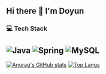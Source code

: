 ## Hi there 👋 I'm Doyun

### 💻 Tech Stack
![Java](https://img.shields.io/badge/java-%23ED8B00.svg?style=for-the-badge&logo=openjdk&logoColor=white)
![Spring](https://img.shields.io/badge/spring-%236DB33F.svg?style=for-the-badge&logo=spring&logoColor=white)
![MySQL](https://img.shields.io/badge/mysql-4479A1.svg?style=for-the-badge&logo=mysql&logoColor=white)
-
[![Anurag's GitHub stats](https://github-readme-stats.vercel.app/api?username=doyun-a)](https://github.com/anuraghazra/github-readme-stats)
[![Top Langs](https://github-readme-stats.vercel.app/api/top-langs/?username=doyun-a)](https://github.com/anuraghazra/github-readme-stats)
